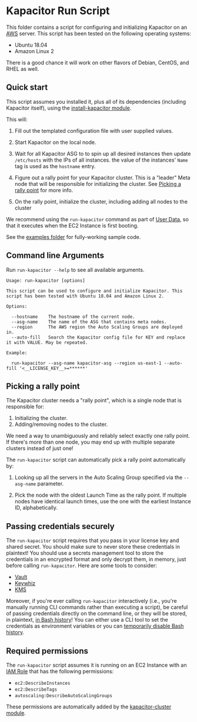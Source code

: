 # Kapacitor Run Script

This folder contains a script for configuring and initializing Kapacitor on an [AWS](https://aws.amazon.com/) server. 
This script has been tested on the following operating systems:

* Ubuntu 18.04
* Amazon Linux 2

There is a good chance it will work on other flavors of Debian, CentOS, and RHEL as well.

## Quick start

This script assumes you installed it, plus all of its dependencies (including Kapacitor itself), using the 
[install-kapacitor module](https://github.com/gruntwork-io/terraform-aws-influx/tree/master/modules/install-kapacitor). 

This will:

1. Fill out the templated configuration file with user supplied values.

1. Start Kapacitor on the local node.

1. Wait for all Kapacitor ASG to to spin up all desired instances then update `/etc/hosts` with the IPs of all instances.
   the value of the instances' `Name` tag is used as the `hostname` entry.

1. Figure out a rally point for your Kapacitor cluster. This is a "leader" Meta node that will be responsible for 
   initializing the cluster. See [Picking a rally point](#picking-a-rally-point) for more info.

1. On the rally point, initialize the cluster, including adding all nodes to the cluster

We recommend using the `run-kapacitor` command as part of [User 
Data](http://docs.aws.amazon.com/AWSEC2/latest/UserGuide/user-data.html#user-data-shell-scripts), so that it executes
when the EC2 Instance is first booting.

See the [examples folder](https://github.com/gruntwork-io/terraform-aws-influx/tree/master/examples) for 
fully-working sample code.

## Command line Arguments

Run `run-kapacitor --help` to see all available arguments.

```
Usage: run-kapacitor [options]

This script can be used to configure and initialize Kapacitor. This script has been tested with Ubuntu 18.04 and Amazon Linux 2.

Options:

  --hostname    The hostname of the current node.
  --asg-name    The name of the ASG that contains meta nodes.
  --region      The AWS region the Auto Scaling Groups are deployed in.
  --auto-fill   Search the Kapacitor config file for KEY and replace it with VALUE. May be repeated.

Example:

  run-kapacitor --asg-name kapacitor-asg --region us-east-1 --auto-fill '<__LICENSE_KEY__>=******'
```

## Picking a rally point

The Kapacitor cluster needs a "rally point", which is a single node that is responsible for:

1. Initializing the cluster.
1. Adding/removing nodes to the cluster.

We need a way to unambiguously and reliably select exactly one rally point. If there's more than one node, you may end
up with multiple separate clusters instead of just one!

The `run-kapacitor` script can automatically pick a rally point automatically by:

1. Looking up all the servers in the Auto Scaling Group specified via the `--asg-name` parameter.

1. Pick the node with the oldest Launch Time as the rally point. If multiple nodes have identical launch times, use the
   one with the earliest Instance ID, alphabetically.

## Passing credentials securely

The `run-kapacitor` script requires that you pass in your license key and shared secret. You should make sure to never 
store these credentials in plaintext! You should use a secrets management tool to store the credentials in an encrypted
format and only decrypt them, in memory, just before calling `run-kapacitor`. Here are some tools to consider:

* [Vault](https://www.vaultproject.io/)
* [Keywhiz](https://square.github.io/keywhiz/)
* [KMS](https://aws.amazon.com/kms/)

Moreover, if you're ever calling `run-kapacitor` interactively (i.e., you're manually running CLI commands
rather than executing a script), be careful of passing credentials directly on the command line, or they will be 
stored, in plaintext, [in Bash 
history](https://www.digitalocean.com/community/tutorials/how-to-use-bash-history-commands-and-expansions-on-a-linux-vps)!
You can either use a CLI tool to set the credentials as environment variables or you can [temporarily disable Bash
history](https://linuxconfig.org/how-to-disable-bash-shell-commands-history-on-linux). 

## Required permissions

The `run-kapacitor` script assumes it is running on an EC2 Instance with an [IAM 
Role](http://docs.aws.amazon.com/IAM/latest/UserGuide/id_roles.html) that has the following permissions:

* `ec2:DescribeInstances`
* `ec2:DescribeTags`
* `autoscaling:DescribeAutoScalingGroups`

These permissions are automatically added by the [kapacitor-cluster 
module](https://github.com/gruntwork-io/terraform-aws-influx/tree/master/modules/kapacitor-cluster).
